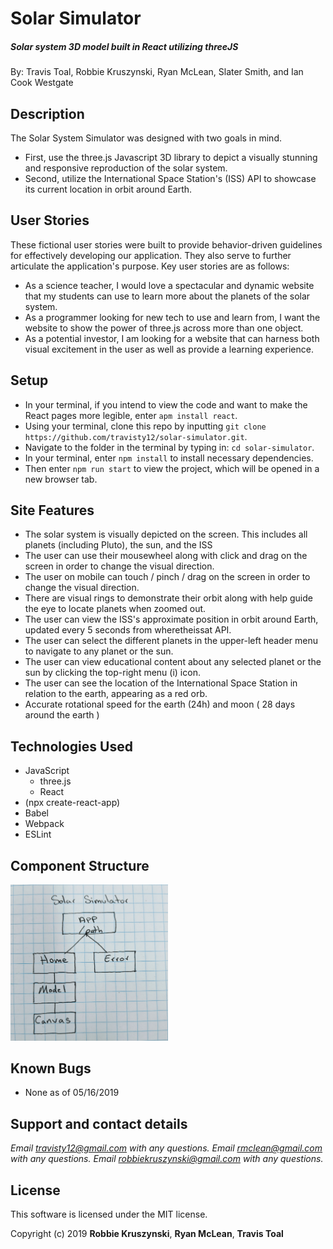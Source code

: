 # Solar Simulator
##### Solar system 3D model built in React utilizing threeJS

By: Travis Toal, Robbie Kruszynski, Ryan McLean, Slater Smith, and Ian Cook Westgate

## Description

The Solar System Simulator was designed with two goals in mind.
* First, use the three.js Javascript 3D library to depict a visually stunning and responsive reproduction of the solar system.
* Second, utilize the International Space Station's (ISS) API to showcase its current location in orbit around Earth.

## User Stories

These fictional user stories were built to provide behavior-driven guidelines for effectively developing our application. They also serve to further articulate the application's purpose. Key user stories are as follows:

* As a science teacher, I would love a spectacular and dynamic website that my students can use to learn more about the planets of the solar system.
* As a programmer looking for new tech to use and learn from, I want the website to show the power of three.js across more than one object.
* As a potential investor, I am looking for a website that can harness both visual excitement in the user as well as provide a learning experience.


## Setup

* In your terminal, if you intend to view the code and want to make the React pages more legible, enter `apm install react`.
* Using your terminal, clone this repo by inputting `git clone https://github.com/travisty12/solar-simulator.git`.
* Navigate to the folder in the terminal by typing in: `cd solar-simulator`.
* In your terminal, enter `npm install` to install necessary dependencies.
* Then enter `npm run start` to view the project, which will be opened in a new browser tab.

## Site Features

* The solar system is visually depicted on the screen. This includes all planets (including Pluto), the sun, and the ISS
* The user can use their mousewheel along with click and drag on the screen in order to change the visual direction.
* The user on mobile can touch / pinch / drag on the screen in order to change the visual direction.
* There are visual rings to demonstrate their orbit along with help guide the eye to locate planets when zoomed out.
* The user can view the ISS's approximate position in orbit around Earth, updated every 5 seconds from wheretheissat API.
* The user can select the different planets in the upper-left header menu to navigate to any planet or the sun.
* The user can view educational content about any selected planet or the sun by clicking the top-right menu (i) icon.
* The user can see the location of the International Space Station in relation to the earth, appearing as a red orb.
* Accurate rotational speed for the earth (24h) and moon ( 28 days around the earth )

## Technologies Used

* JavaScript
  * three.js
  * React
* (npx create-react-app)
* Babel
* Webpack
* ESLint

## Component Structure    

<img src="src/assets/images/tree.jpg" alt="drawing" width="50%"/>

## Known Bugs

* None as of 05/16/2019

## Support and contact details

_Email travisty12@gmail.com with any questions._
_Email rmclean@gmail.com with any questions._
_Email robbiekruszynski@gmail.com with any questions._


## License

This software is licensed under the MIT license.

Copyright (c) 2019 **Robbie Kruszynski**, **Ryan McLean**, **Travis Toal**
